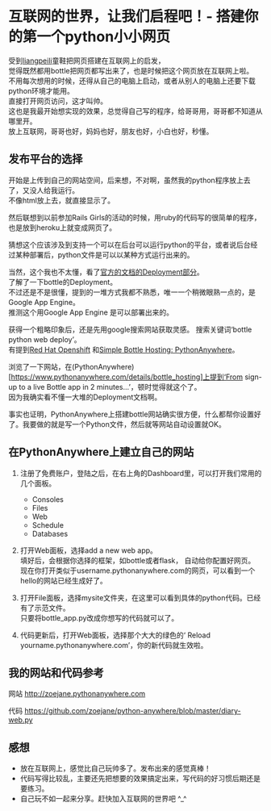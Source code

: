 # 互联网的世界，让我们启程吧！- 搭建你的第一个python小小网页

受到[liangpeili](https://liangpeili.gitbooks.io/omooc2py/content/week3/week3-day5-web.html)童鞋把网页搭建在互联网上的启发，  
觉得既然都用bottle把网页都写出来了，也是时候把这个网页放在互联网上啦。  
不用每次想用的时候，还得从自己的电脑上启动，或者从别人的电脑上还要下载python环境才能用。  
直接打开网页访问，这才叫帅。  
这也是我最开始想实现的效果，总觉得自己写的程序，给哥哥用，哥哥都不知道从哪里开。  
放上互联网，哥哥也好，妈妈也好，朋友也好，小白也好，秒懂。

## 发布平台的选择
开始是上传到自己的网站空间，后来想，不对啊，虽然我的python程序放上去了，又没人给我运行。  
不像html放上去，就直接显示了。

然后联想到以前参加Rails Girls的活动的时候，用ruby的代码写的很简单的程序，也是放到heroku上就变成网页了。

猜想这个应该涉及到支持一个可以在后台可以运行python的平台，或者说后台经过某种部署后，python文件是可以以某种方式运行出来的。  

当然，这个我也不太懂，看了[官方的文档的Deployment部分](http://bottlepy.org/docs/dev/deployment.html)。  
了解了一下bottle的Deployment。  
不过还是不是很懂，提到的一堆方式我都不熟悉，唯一一个稍微眼熟一点的，是Google App Engine。  
推测这个用Google App Engine 是可以部署出来的。

获得一个粗略印象后，还是先用google搜索网站获取灵感。
搜索关键词‘bottle python web deploy’。  
有提到[Red Hat Openshift](https://www.openshift.com/) 和[Simple Bottle Hosting: PythonAnywhere](https://www.pythonanywhere.com/details/bottle_hosting)。

浏览了一下网站，在(PythonAnywhere)[https://www.pythonanywhere.com/details/bottle_hosting]上提到‘From sign-up to a live Bottle app in 2 minutes...’，顿时觉得就这个了。   
因为我确实看不懂一大堆的Deployment文档啊。  

事实也证明，PythonAnywhere上搭建bottle网站确实很方便，什么都帮你设置好了。我要做的就是写一个Python文件，然后就等网站自动设置就OK。

## 在PythonAnywhere上建立自己的网站

1. 注册了免费账户，登陆之后，在右上角的Dashboard里，可以打开我们常用的几个面板。
    - Consoles
    - Files
    - Web
    - Schedule
    - Databases
    
2. 打开Web面板，选择add a new web app。  
填好后，会根据你选择的框架，如bottle或者flask，  自动给你配置好网页。  
现在你打开类似于username.pythonanywhere.com的网页，可以看到一个hello的网站已经生成好了。

3. 打开File面板，选择mysite文件夹，在这里可以看到具体的python代码。已经有了示范文件。  
只要将bottle_app.py改成你想写的代码就可以了。

4. 代码更新后，打开Web面板，选择那个大大的绿色的‘ Reload yourname.pythonanywhere.com’，你的新代码就生效啦。

## 我的网站和代码参考

网站 
http://zoejane.pythonanywhere.com  

代码 https://github.com/zoejane/python-anywhere/blob/master/diary-web.py

## 感想
- 放在互联网上，感觉比自己玩帅多了。发布出来的感觉真棒！
- 代码写得比较乱，主要还先把想要的效果搞定出来，写代码的好习惯后期还是要练习。
- 自己玩不如一起来分享。赶快加入互联网的世界吧 ^_^